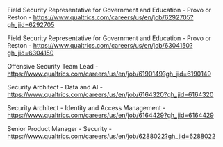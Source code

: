 Field Security Representative for Government and Education - Provo or Reston - https://www.qualtrics.com/careers/us/en/job/6292705?gh_jid=6292705

Field Security Representative for Government and Education - Provo or Reston - https://www.qualtrics.com/careers/us/en/job/6304150?gh_jid=6304150

Offensive Security Team Lead - https://www.qualtrics.com/careers/us/en/job/6190149?gh_jid=6190149

Security Architect - Data and AI - https://www.qualtrics.com/careers/us/en/job/6164320?gh_jid=6164320

Security Architect - Identity and Access Management - https://www.qualtrics.com/careers/us/en/job/6164429?gh_jid=6164429

Senior Product Manager - Security - https://www.qualtrics.com/careers/us/en/job/6288022?gh_jid=6288022

